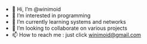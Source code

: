 - 👋 Hi, I’m @winimoid
- 👀 I’m interested in programming
- 🌱 I’m currently learning systems and networks
- 💞️ I’m looking to collaborate on various projects
- 📫 How to reach me : just click winimoid@gmail.com

<!---
winimoid/winimoid is a ✨ special ✨ repository because its `README.md` (this file) appears on your GitHub profile.
You can click the Preview link to take a look at your changes.
--->
